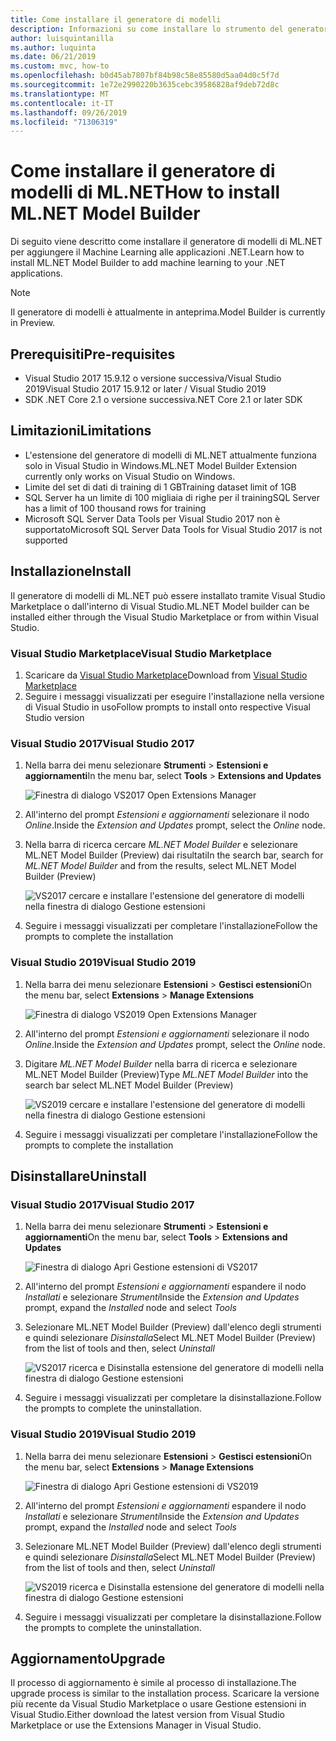 ```yaml
---
title: Come installare il generatore di modelli
description: Informazioni su come installare lo strumento del generatore di modelli di ML.NET
author: luisquintanilla
ms.author: luquinta
ms.date: 06/21/2019
ms.custom: mvc, how-to
ms.openlocfilehash: b0d45ab7807bf84b98c58e85580d5aa04d0c5f7d
ms.sourcegitcommit: 1e72e2990220b3635cebc39586828af9deb72d8c
ms.translationtype: MT
ms.contentlocale: it-IT
ms.lasthandoff: 09/26/2019
ms.locfileid: "71306319"
---
```

# <a name="how-to-install-mlnet-model-builder"></a><span data-ttu-id="1e18a-103">Come installare il generatore di modelli di ML.NET</span><span class="sxs-lookup"><span data-stu-id="1e18a-103">How to install ML.NET Model Builder</span></span>

<span data-ttu-id="1e18a-104">Di seguito viene descritto come installare il generatore di modelli di ML.NET per aggiungere il Machine Learning alle applicazioni .NET.</span><span class="sxs-lookup"><span data-stu-id="1e18a-104">Learn how to install ML.NET Model Builder to add machine learning to your .NET applications.</span></span>

> [!NOTE]
> <span data-ttu-id="1e18a-105">Il generatore di modelli è attualmente in anteprima.</span><span class="sxs-lookup"><span data-stu-id="1e18a-105">Model Builder is currently in Preview.</span></span>

## <a name="pre-requisites"></a><span data-ttu-id="1e18a-106">Prerequisiti</span><span class="sxs-lookup"><span data-stu-id="1e18a-106">Pre-requisites</span></span>

- <span data-ttu-id="1e18a-107">Visual Studio 2017 15.9.12 o versione successiva/Visual Studio 2019</span><span class="sxs-lookup"><span data-stu-id="1e18a-107">Visual Studio 2017 15.9.12 or later / Visual Studio 2019</span></span>
- <span data-ttu-id="1e18a-108">SDK .NET Core 2.1 o versione successiva</span><span class="sxs-lookup"><span data-stu-id="1e18a-108">.NET Core 2.1 or later SDK</span></span>

## <a name="limitations"></a><span data-ttu-id="1e18a-109">Limitazioni</span><span class="sxs-lookup"><span data-stu-id="1e18a-109">Limitations</span></span>

- <span data-ttu-id="1e18a-110">L'estensione del generatore di modelli di ML.NET attualmente funziona solo in Visual Studio in Windows.</span><span class="sxs-lookup"><span data-stu-id="1e18a-110">ML.NET Model Builder Extension currently only works on Visual Studio on Windows.</span></span>
- <span data-ttu-id="1e18a-111">Limite del set di dati di training di 1 GB</span><span class="sxs-lookup"><span data-stu-id="1e18a-111">Training dataset limit of 1GB</span></span>
- <span data-ttu-id="1e18a-112">SQL Server ha un limite di 100 migliaia di righe per il training</span><span class="sxs-lookup"><span data-stu-id="1e18a-112">SQL Server has a limit of 100 thousand rows for training</span></span>
- <span data-ttu-id="1e18a-113">Microsoft SQL Server Data Tools per Visual Studio 2017 non è supportato</span><span class="sxs-lookup"><span data-stu-id="1e18a-113">Microsoft SQL Server Data Tools for Visual Studio 2017 is not supported</span></span>

## <a name="install"></a><span data-ttu-id="1e18a-114">Installazione</span><span class="sxs-lookup"><span data-stu-id="1e18a-114">Install</span></span>

<span data-ttu-id="1e18a-115">Il generatore di modelli di ML.NET può essere installato tramite Visual Studio Marketplace o dall'interno di Visual Studio.</span><span class="sxs-lookup"><span data-stu-id="1e18a-115">ML.NET Model builder can be installed either through the Visual Studio Marketplace or from within Visual Studio.</span></span> 

### <a name="visual-studio-marketplace"></a><span data-ttu-id="1e18a-116">Visual Studio Marketplace</span><span class="sxs-lookup"><span data-stu-id="1e18a-116">Visual Studio Marketplace</span></span>

1. <span data-ttu-id="1e18a-117">Scaricare da [Visual Studio Marketplace](https://marketplace.visualstudio.com/items?itemName=MLNET.07)</span><span class="sxs-lookup"><span data-stu-id="1e18a-117">Download from [Visual Studio Marketplace](https://marketplace.visualstudio.com/items?itemName=MLNET.07)</span></span>
1. <span data-ttu-id="1e18a-118">Seguire i messaggi visualizzati per eseguire l'installazione nella versione di Visual Studio in uso</span><span class="sxs-lookup"><span data-stu-id="1e18a-118">Follow prompts to install onto respective Visual Studio version</span></span>

### <a name="visual-studio-2017"></a><span data-ttu-id="1e18a-119">Visual Studio 2017</span><span class="sxs-lookup"><span data-stu-id="1e18a-119">Visual Studio 2017</span></span>

1. <span data-ttu-id="1e18a-120">Nella barra dei menu selezionare **Strumenti** > **Estensioni e aggiornamenti**</span><span class="sxs-lookup"><span data-stu-id="1e18a-120">In the menu bar, select **Tools** > **Extensions and Updates**</span></span>

    ![Finestra di dialogo VS2017 Open Extensions Manager](./media/install-model-builder/vs2017-open-extensions-manager.png)

1. <span data-ttu-id="1e18a-122">All'interno del prompt *Estensioni e aggiornamenti* selezionare il nodo *Online*.</span><span class="sxs-lookup"><span data-stu-id="1e18a-122">Inside the *Extension and Updates* prompt, select the *Online* node.</span></span>
1. <span data-ttu-id="1e18a-123">Nella barra di ricerca cercare *ML.NET Model Builder* e selezionare ML.NET Model Builder (Preview) dai risultati</span><span class="sxs-lookup"><span data-stu-id="1e18a-123">In the search bar, search for *ML.NET Model Builder* and from the results, select ML.NET Model Builder (Preview)</span></span>

    ![VS2017 cercare e installare l'estensione del generatore di modelli nella finestra di dialogo Gestione estensioni](./media/install-model-builder/vs2017-install-model-builder.png)

1. <span data-ttu-id="1e18a-125">Seguire i messaggi visualizzati per completare l'installazione</span><span class="sxs-lookup"><span data-stu-id="1e18a-125">Follow the prompts to complete the installation</span></span>

### <a name="visual-studio-2019"></a><span data-ttu-id="1e18a-126">Visual Studio 2019</span><span class="sxs-lookup"><span data-stu-id="1e18a-126">Visual Studio 2019</span></span>

1. <span data-ttu-id="1e18a-127">Nella barra dei menu selezionare **Estensioni** > **Gestisci estensioni**</span><span class="sxs-lookup"><span data-stu-id="1e18a-127">On the menu bar, select **Extensions** > **Manage Extensions**</span></span>

    ![Finestra di dialogo VS2019 Open Extensions Manager](./media/install-model-builder/vs2019-open-extensions-manager.png)

1. <span data-ttu-id="1e18a-129">All'interno del prompt *Estensioni e aggiornamenti* selezionare il nodo *Online*.</span><span class="sxs-lookup"><span data-stu-id="1e18a-129">Inside the *Extension and Updates* prompt, select the *Online* node.</span></span>
1. <span data-ttu-id="1e18a-130">Digitare *ML.NET Model Builder* nella barra di ricerca e selezionare ML.NET Model Builder (Preview)</span><span class="sxs-lookup"><span data-stu-id="1e18a-130">Type *ML.NET Model Builder* into the search bar select ML.NET Model Builder (Preview)</span></span>

    ![VS2019 cercare e installare l'estensione del generatore di modelli nella finestra di dialogo Gestione estensioni](./media/install-model-builder/vs2019-install-model-builder.png)

1. <span data-ttu-id="1e18a-132">Seguire i messaggi visualizzati per completare l'installazione</span><span class="sxs-lookup"><span data-stu-id="1e18a-132">Follow the prompts to complete the installation</span></span>

## <a name="uninstall"></a><span data-ttu-id="1e18a-133">Disinstallare</span><span class="sxs-lookup"><span data-stu-id="1e18a-133">Uninstall</span></span>

### <a name="visual-studio-2017"></a><span data-ttu-id="1e18a-134">Visual Studio 2017</span><span class="sxs-lookup"><span data-stu-id="1e18a-134">Visual Studio 2017</span></span>

1. <span data-ttu-id="1e18a-135">Nella barra dei menu selezionare **Strumenti** > **Estensioni e aggiornamenti**</span><span class="sxs-lookup"><span data-stu-id="1e18a-135">On the menu bar, select **Tools** > **Extensions and Updates**</span></span>

    ![Finestra di dialogo Apri Gestione estensioni di VS2017](./media/install-model-builder/vs2017-open-extensions-manager.png)

1. <span data-ttu-id="1e18a-137">All'interno del prompt *Estensioni e aggiornamenti* espandere il nodo *Installati* e selezionare *Strumenti*</span><span class="sxs-lookup"><span data-stu-id="1e18a-137">Inside the *Extension and Updates* prompt, expand the *Installed* node and select *Tools*</span></span>
1. <span data-ttu-id="1e18a-138">Selezionare ML.NET Model Builder (Preview) dall'elenco degli strumenti e quindi selezionare *Disinstalla*</span><span class="sxs-lookup"><span data-stu-id="1e18a-138">Select ML.NET Model Builder (Preview) from the list of tools and then, select *Uninstall*</span></span>

    ![VS2017 ricerca e Disinstalla estensione del generatore di modelli nella finestra di dialogo Gestione estensioni](./media/install-model-builder/vs2017-uninstall-model-builder.png)

1. <span data-ttu-id="1e18a-140">Seguire i messaggi visualizzati per completare la disinstallazione.</span><span class="sxs-lookup"><span data-stu-id="1e18a-140">Follow the prompts to complete the uninstallation.</span></span>

### <a name="visual-studio-2019"></a><span data-ttu-id="1e18a-141">Visual Studio 2019</span><span class="sxs-lookup"><span data-stu-id="1e18a-141">Visual Studio 2019</span></span>

1. <span data-ttu-id="1e18a-142">Nella barra dei menu selezionare **Estensioni** > **Gestisci estensioni**</span><span class="sxs-lookup"><span data-stu-id="1e18a-142">On the menu bar, select **Extensions** > **Manage Extensions**</span></span>

    ![Finestra di dialogo Apri Gestione estensioni di VS2019](./media/install-model-builder/vs2019-open-extensions-manager.png)

1. <span data-ttu-id="1e18a-144">All'interno del prompt *Estensioni e aggiornamenti* espandere il nodo *Installati* e selezionare *Strumenti*</span><span class="sxs-lookup"><span data-stu-id="1e18a-144">Inside the *Extension and Updates* prompt, expand the *Installed* node and select *Tools*</span></span>
1. <span data-ttu-id="1e18a-145">Selezionare ML.NET Model Builder (Preview) dall'elenco degli strumenti e quindi selezionare *Disinstalla*</span><span class="sxs-lookup"><span data-stu-id="1e18a-145">Select ML.NET Model Builder (Preview) from the list of tools and then, select *Uninstall*</span></span>

    ![VS2019 ricerca e Disinstalla estensione del generatore di modelli nella finestra di dialogo Gestione estensioni](./media/install-model-builder/vs2019-uninstall-model-builder.png)

1. <span data-ttu-id="1e18a-147">Seguire i messaggi visualizzati per completare la disinstallazione.</span><span class="sxs-lookup"><span data-stu-id="1e18a-147">Follow the prompts to complete the uninstallation.</span></span>

## <a name="upgrade"></a><span data-ttu-id="1e18a-148">Aggiornamento</span><span class="sxs-lookup"><span data-stu-id="1e18a-148">Upgrade</span></span>

<span data-ttu-id="1e18a-149">Il processo di aggiornamento è simile al processo di installazione.</span><span class="sxs-lookup"><span data-stu-id="1e18a-149">The upgrade process is similar to the installation process.</span></span> <span data-ttu-id="1e18a-150">Scaricare la versione più recente da Visual Studio Marketplace o usare Gestione estensioni in Visual Studio.</span><span class="sxs-lookup"><span data-stu-id="1e18a-150">Either download the latest version from Visual Studio Marketplace or use the Extensions Manager in Visual Studio.</span></span>
